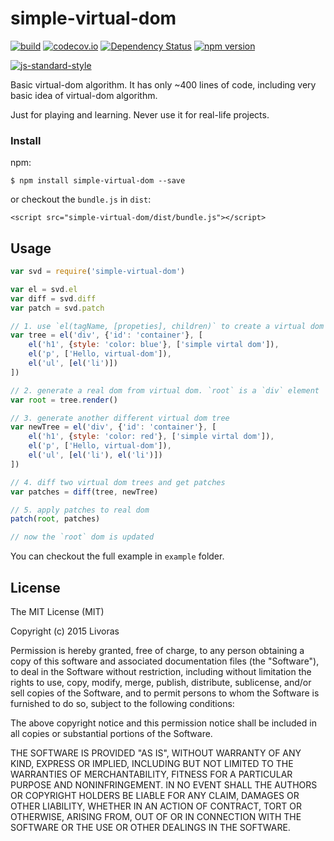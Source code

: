 simple-virtual-dom
==============================
[![build](https://circleci.com/gh/livoras/simple-virtual-dom/tree/master.png?style=shield)](https://circleci.com/gh/livoras/simple-virtual-dom) 
[![codecov.io](https://codecov.io/github/livoras/simple-virtual-dom/coverage.svg?branch=master)](https://codecov.io/github/livoras/simple-virtual-dom?branch=master) 
[![Dependency Status](https://david-dm.org/livoras/simple-virtual-dom.svg)](https://david-dm.org/livoras/simple-virtual-dom)
[![npm version](https://badge.fury.io/js/simple-virtual-dom.svg)](https://badge.fury.io/js/simple-virtual-dom) 

[![js-standard-style](https://cdn.rawgit.com/feross/standard/master/badge.svg)](https://github.com/feross/standard)

Basic virtual-dom algorithm. It has only ~400 lines of code, including very basic idea of virtual-dom algorithm.

Just for playing and learning. Never use it for real-life projects.

### Install

npm:

    $ npm install simple-virtual-dom --save

or checkout the `bundle.js` in `dist`:

    <script src="simple-virtual-dom/dist/bundle.js"></script>

## Usage

```javascript
var svd = require('simple-virtual-dom')

var el = svd.el
var diff = svd.diff
var patch = svd.patch

// 1. use `el(tagName, [propeties], children)` to create a virtual dom tree
var tree = el('div', {'id': 'container'}, [
    el('h1', {style: 'color: blue'}, ['simple virtal dom']),
    el('p', ['Hello, virtual-dom']),
    el('ul', [el('li')])
])

// 2. generate a real dom from virtual dom. `root` is a `div` element
var root = tree.render()

// 3. generate another different virtual dom tree
var newTree = el('div', {'id': 'container'}, [
    el('h1', {style: 'color: red'}, ['simple virtal dom']),
    el('p', ['Hello, virtual-dom']),
    el('ul', [el('li'), el('li')])
])

// 4. diff two virtual dom trees and get patches
var patches = diff(tree, newTree)

// 5. apply patches to real dom
patch(root, patches)

// now the `root` dom is updated
```

You can checkout the full example in `example` folder.

## License

The MIT License (MIT)

Copyright (c) 2015 Livoras

Permission is hereby granted, free of charge, to any person obtaining a copy
of this software and associated documentation files (the "Software"), to deal
in the Software without restriction, including without limitation the rights
to use, copy, modify, merge, publish, distribute, sublicense, and/or sell
copies of the Software, and to permit persons to whom the Software is
furnished to do so, subject to the following conditions:

The above copyright notice and this permission notice shall be included in all
copies or substantial portions of the Software.

THE SOFTWARE IS PROVIDED "AS IS", WITHOUT WARRANTY OF ANY KIND, EXPRESS OR
IMPLIED, INCLUDING BUT NOT LIMITED TO THE WARRANTIES OF MERCHANTABILITY,
FITNESS FOR A PARTICULAR PURPOSE AND NONINFRINGEMENT. IN NO EVENT SHALL THE
AUTHORS OR COPYRIGHT HOLDERS BE LIABLE FOR ANY CLAIM, DAMAGES OR OTHER
LIABILITY, WHETHER IN AN ACTION OF CONTRACT, TORT OR OTHERWISE, ARISING FROM,
OUT OF OR IN CONNECTION WITH THE SOFTWARE OR THE USE OR OTHER DEALINGS IN THE
SOFTWARE.



